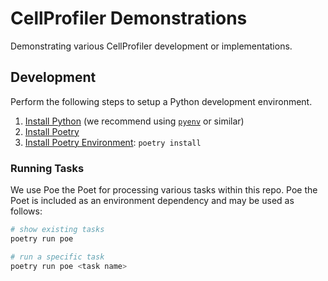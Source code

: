 # CellProfiler Demonstrations

Demonstrating various CellProfiler development or implementations.

## Development

Perform the following steps to setup a Python development environment.

1. [Install Python](https://www.python.org/downloads/) (we recommend using [`pyenv`](https://github.com/pyenv/pyenv) or similar)
1. [Install Poetry](https://python-poetry.org/docs/#installation)
1. [Install Poetry Environment](https://python-poetry.org/docs/basic-usage/#installing-dependencies): `poetry install`

### Running Tasks

We use Poe the Poet for processing various tasks within this repo.
Poe the Poet is included as an environment dependency and may be used as follows:

```bash
# show existing tasks
poetry run poe

# run a specific task
poetry run poe <task name>
```
